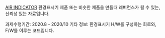 [AIR INDICATOR](https://github.com/qorwp37/AIR_INDICATOR)
환경표시기 제품 또는 비슷한 제품을 만들때 레퍼런스가 될 수 있는, 신뢰성 있는 자료입니다.

과제수행기간: 2020.8 - 2020/10
기타 정보: 환경표시기 H/W를 구성하는 회로와, F/W를 이루는 코드입니다.

